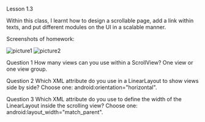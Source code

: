 Lesson 1.3

Within this class, I learnt how to design a scrollable page, add a link within texts, and put different modules on the UI in a scalable manner.

Screenshots of homework:

![picture1](images/assignment_1.4_1.png)
![picture2](images/assignment_1.4_2.png)

Question 1
How many views can you use within a ScrollView?
One view or one view group.

Question 2
Which XML attribute do you use in a LinearLayout to show views side by side? Choose one:
android:orientation="horizontal".

Question 3
Which XML attribute do you use to define the width of the LinearLayout inside the scrolling view? Choose one:
android:layout_width="match_parent".
